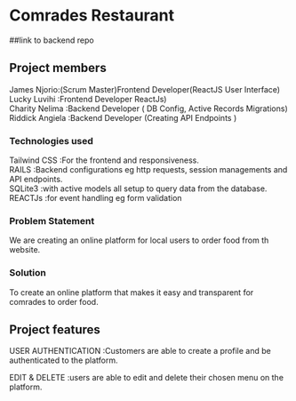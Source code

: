 # Comrades Restaurant
##link to backend repo



## Project members
James Njorio:(Scrum Master)Frontend Developer(ReactJS User Interface)<br />
Lucky Luvihi :Frontend Developer ReactJs)<br />
Charity Nelima :Backend Developer ( DB Config, Active Records Migrations)<br />
Riddick Angiela :Backend Developer (Creating API Endpoints )

### Technologies used
Tailwind CSS :For the frontend and responsiveness.<br />
RAILS :Backend configurations eg http requests, session managements and API endpoints.<br />
SQLite3 :with active models all setup to query data from the database.<br />
REACTJs :for event handling eg form validation

### Problem Statement

We are creating an online platform for local users to order food from th website.<br /> 
### Solution

To create an online platform that makes it easy and transparent for comrades to order food.

## Project features

USER AUTHENTICATION :Customers are able to create a profile and be authenticated to the platform.

EDIT & DELETE :users are able to edit and delete their chosen menu on the platform.




